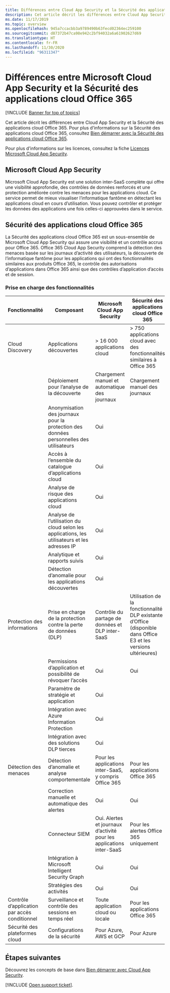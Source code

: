 ```yaml
---
title: Différences entre Cloud App Security et la Sécurité des applications cloud Office 365
description: Cet article décrit les différences entre Cloud App Security et la Sécurité des applications cloud Office 365.
ms.date: 11/17/2019
ms.topic: overview
ms.openlocfilehash: 945a7ccacbb3a9789490b63fecd02364ec259100
ms.sourcegitcommit: d87372b47ca98e942c2bf94032a6a61902627d69
ms.translationtype: HT
ms.contentlocale: fr-FR
ms.lasthandoff: 11/30/2020
ms.locfileid: "96311347"
---
```

# <a name="what-are-the-differences-between-microsoft-cloud-app-security-and-office-365-cloud-app-security"></a>Différences entre Microsoft Cloud App Security et la Sécurité des applications cloud Office 365

[!INCLUDE [Banner for top of topics](includes/banner.md)]

Cet article décrit les différences entre Cloud App Security et la Sécurité des applications cloud Office 365. Pour plus d’informations sur la Sécurité des applications cloud Office 365, consultez [Bien démarrer avec la Sécurité des applications cloud Office 365](https://support.office.com/article/Get-started-with-Advanced-Management-Security-d9ee4d67-f2b3-42b4-9c9e-c4529904990a).

Pour plus d’informations sur les licences, consultez la fiche [Licences Microsoft Cloud App Security](https://aka.ms/mcaslicensing).

## <a name="microsoft-cloud-app-security"></a>Microsoft Cloud App Security

Microsoft Cloud App Security est une solution inter-SaaS complète qui offre une visibilité approfondie, des contrôles de données renforcés et une protection améliorée contre les menaces pour les applications cloud. Ce service permet de mieux visualiser l’informatique fantôme en détectant les applications cloud en cours d’utilisation. Vous pouvez contrôler et protéger les données des applications une fois celles-ci approuvées dans le service.

## <a name="office-365-cloud-app-security"></a>Sécurité des applications cloud Office 365

La Sécurité des applications cloud Office 365 est un sous-ensemble de Microsoft Cloud App Security qui assure une visibilité et un contrôle accrus pour Office 365. Office 365 Cloud App Security comprend la détection des menaces basée sur les journaux d’activité des utilisateurs, la découverte de l’informatique fantôme pour les applications qui ont des fonctionnalités similaires aux produits Office 365, le contrôle des autorisations d’applications dans Office 365 ainsi que des contrôles d’application d’accès et de session.

### <a name="feature-support"></a>Prise en charge des fonctionnalités

|Fonctionnalité|Composant|Microsoft Cloud App Security|Sécurité des applications cloud Office 365|
|----|----|----|----|
|Cloud Discovery|Applications découvertes |> 16 000 applications cloud  |> 750 applications cloud avec des fonctionnalités similaires à Office 365|
||Déploiement pour l’analyse de la découverte|Chargement manuel et automatique des journaux|Chargement manuel des journaux|
||Anonymisation des journaux pour la protection des données personnelles des utilisateurs|Oui||
||Accès à l’ensemble du catalogue d’applications cloud|Oui||
||Analyse de risque des applications cloud|Oui||
||Analyse de l’utilisation du cloud selon les applications, les utilisateurs et les adresses IP|Oui||
||Analytique et rapports suivis|Oui||
||Détection d’anomalie pour les applications découvertes|Oui||
|Protection des informations|Prise en charge de la protection contre la perte de données (DLP)|Contrôle du partage de données et DLP inter-SaaS|Utilisation de la fonctionnalité DLP existante d’Office (disponible dans Office E3 et les versions ultérieures)|
||Permissions d’application et possibilité de révoquer l’accès|Oui|Oui|
||Paramètre de stratégie et application|Oui||
||Intégration avec Azure Information Protection |Oui||
||Intégration avec des solutions DLP tierces|Oui||
|Détection des menaces|Détection d’anomalie et analyse comportementale|Pour les applications inter-SaaS, y compris Office 365|Pour les applications Office 365 |
||Correction manuelle et automatique des alertes|Oui|Oui|
||Connecteur SIEM|Oui. Alertes et journaux d’activité pour les applications inter-SaaS|Pour les alertes Office 365 uniquement|
||Intégration à Microsoft Intelligent Security Graph|Oui|Oui|
||Stratégies des activités|Oui|Oui|
|Contrôle d’application par accès conditionnel|Surveillance et contrôle des sessions en temps réel|Toute application cloud ou locale|Pour les applications Office 365|
|Sécurité des plateformes cloud|Configurations de la sécurité|Pour Azure, AWS et GCP|Pour Azure|

## <a name="next-steps"></a>Étapes suivantes

Découvrez les concepts de base dans [Bien démarrer avec Cloud App Security](getting-started-with-cloud-app-security.md).

[!INCLUDE [Open support ticket](includes/support.md)].
